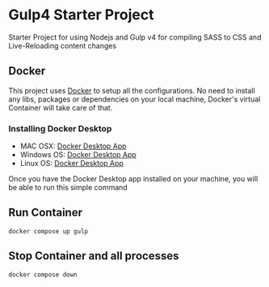 # Gulp4 Starter Project

Starter Project for using Nodejs and Gulp v4 for compiling SASS to CSS and Live-Reloading content changes

## Docker

This project uses [Docker](https://docs.docker.com/get-started/) to setup all the configurations. No need to install any libs, packages or dependencies on your local machine, Docker's virtual Container will take care of that.

### Installing Docker Desktop

- MAC OSX: [Docker Desktop App](https://docs.docker.com/desktop/install/mac-install/)
- Windows OS: [Docker Desktop App](https://docs.docker.com/desktop/install/windows-install/)
- Linux OS: [Docker Desktop App](https://docs.docker.com/desktop/install/linux-install/)

Once you have the Docker Desktop app installed on your machine, you will be able to run this simple command

## Run Container

`docker compose up gulp`

## Stop Container and all processes

`docker compose down`
